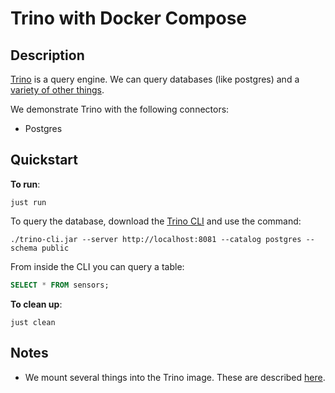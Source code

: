 # Trino with Docker Compose

## Description

[Trino](https://trino.io/) is a query engine.  We can query databases (like postgres) and a [variety of other things](https://trino.io/docs/current/connector.html).

We demonstrate Trino with the following connectors:

- Postgres

## Quickstart

**To run**:

```shell
just run
```

To query the database, download the [Trino CLI](https://trino.io/docs/current/client/cli.html) and use the command:

```shell
./trino-cli.jar --server http://localhost:8081 --catalog postgres --schema public
```

From inside the CLI you can query a table:

```sql
SELECT * FROM sensors;
```

**To clean up**:

```shell
just clean
```

## Notes

- We mount several things into the Trino image.  These are described [here](https://github.com/trinodb/trino/blob/master/core/docker/README.md).
